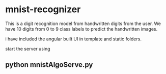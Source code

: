 # mnist-recognizer
This is a digit recognition model from handwritten digits from the user. We have 10 digits from 0 to 9 class labels to predict the handwritten images.

i have included the angular built UI in template and static folders. 

start the server using 

## python mnistAlgoServe.py
